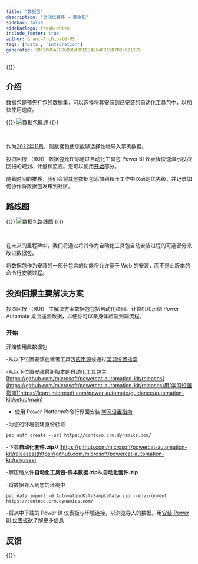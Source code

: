 ```yaml
---
title: "数据包"
description: "自动化套件 - 数据包"
sidebar: false
sidebarlogo: fresh-white
include_footer: true
author: Grant-Archibald-MS
tags: ['Data', 'Integration']
generated: 2BC9005A2DB6DDD4BDEE34864F219D7D95921279
---
```


{{<toc>}}

## 介绍

数据包是预先打包的数据集，可以选择将其安装到已安装的自动化工具包中，以加快使用速度。

{{<border>}}
![数据包概述](https://powercat-automation-kit.azureedge.net/releases/november-2022/DataPacks.svg)
{{</border>}}

<br/>

作为[2022年11月](/zh-hans/releases/november-2022)，则数据包使您能够选择性地导入示例数据。

投资回报 （ROI） 数据包允许你通过自动化工具包 Power BI 仪表板快速演示投资回报的规划、计量和监视。您可以使用[开始](/zh-hans#getting-started)部分。

随着时间的推移，我们会将其他数据包添加到积压工作中以确定优先级，并记录如何协作将数据包发布到社区。

## 路线图

{{<border>}}
![数据包路线图](https://powercat-automation-kit.azureedge.net/releases/november-2022/DataPacks-WhatsNext.svg?v=1)
{{</border>}}

<br/>

在未来的里程碑中，我们将通过将其作为自动化工具包自动安装过程的可选部分来改进数据包。

将数据包作为安装的一部分包含的功能将允许基于 Web 的安装，而不是此版本的命令行安装过程。

## 投资回报主要解决方案

投资回报 （ROI） 主解决方案数据包包括自动化项目、计算机和示例 Power Automate 桌面遥测数据，以便你可以亲身体验端到端流程。

### 开始

开始使用此数据包

-从以下位置安装创建者工具包[应用源](https://appsource.microsoft.com/product/dynamics-365/microsoftpowercatarch.creatorkit1)或通过[学习设置指南](https://learn.microsoft.com/power-platform/guidance/creator-kit/setup)

-从以下位置安装最新版本的自动化工具包主[https://github.com/microsoft/powercat-automation-kit/releases](https://github.com/microsoft/powercat-automation-kit/releases)用[学习设置指南](https://learn.microsoft.com/power-automate/guidance/automation-kit/setup/main)

- 使用 Power Platform命令行界面安装 [学习设置指南](https://learn.microsoft.com/power-platform/developer/cli/introduction)

-为您的环境创建身份验证

```pwsh
pac auth create --url https://contoso.crm.dynamics.com/
```

-下载**自动化套件.zip**从[https://github.com/microsoft/powercat-automation-kit/releases](https://github.com/microsoft/powercat-automation-kit/releases)

-解压缩文件**自动化工具包-样本数据.zip**从**自动化套件.zip**

-将数据导入到您的环境中

```pwsh
pac data import -d AutomationKit-SampleData.zip --environment https://contoso.crm.dynamics.com/ 
```

-将从中下载的 Power BI 仪表板与环境连接，以浏览导入的数据。用[安装 Power BI 仪表板](/zh-hans/get-started/install-powerbi-dashboard)欲了解更多信息

## 反馈

{{<questions name="/content/zh-hans/features/datapacks.json" completed="感谢您提供反馈" showNavigationButtons="false" locale="zh-hans">}}
